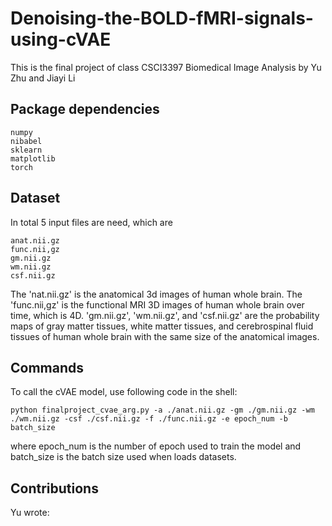 # Denoising-the-BOLD-fMRI-signals-using-cVAE
This is the final project of class CSCI3397 Biomedical Image Analysis by Yu Zhu and Jiayi Li

## Package dependencies

    numpy
    nibabel
    sklearn
    matplotlib
    torch

    
## Dataset
In total 5 input files are need, which are 

    anat.nii.gz
    func.nii,gz
    gm.nii.gz
    wm.nii.gz
    csf.nii.gz
    
  The 'nat.nii.gz' is the anatomical  3d images of human whole brain. The 'func.nii,gz' is the functional MRI 3D images of human whole brain over time, which is 4D. 'gm.nii.gz', 'wm.nii.gz', and 'csf.nii.gz' are the probability maps of gray matter tissues, white matter tissues, and cerebrospinal fluid tissues of human whole brain with the same size of the anatomical images. 
  
## Commands
To call the cVAE model, use following code in the shell:

    python finalproject_cvae_arg.py -a ./anat.nii.gz -gm ./gm.nii.gz -wm ./wm.nii.gz -csf ./csf.nii.gz -f ./func.nii.gz -e epoch_num -b batch_size
    
where epoch_num is the number of epoch used to train the model and batch_size is the batch size used when loads datasets.
    
## Contributions
Yu wrote:

    

